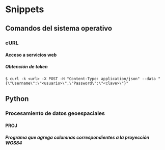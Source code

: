 # Snippets

## Comandos del sistema operativo

### cURL

#### Acceso a servicios web

##### Obtención de token
```
$ curl -k <url> -X POST -H "Content-Type: application/json" --data "{\"Username\":\"<usuario>\",\"Password\":\"<clave>\"}"
```

## Python

### Procesamiento de datos geoespaciales

#### PROJ

##### Programa que agrega columnas correspondientes a la proyección WGS84
```

```
